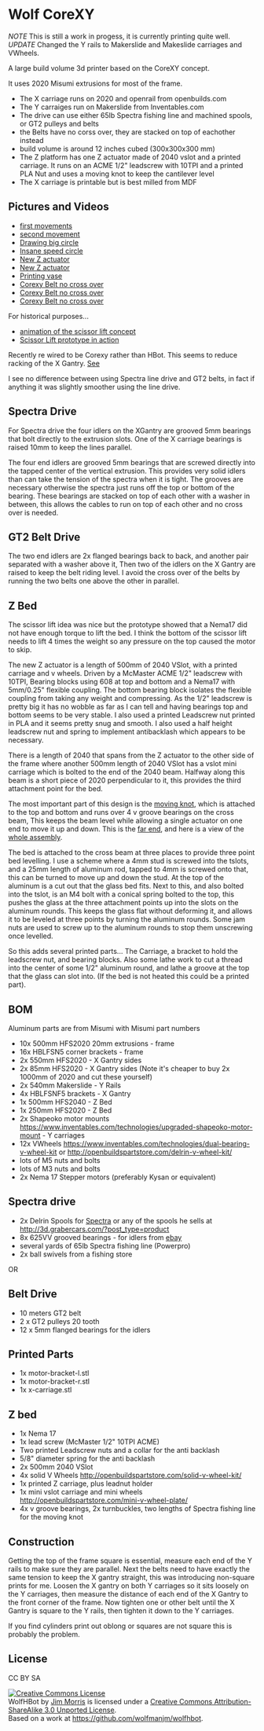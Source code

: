 Wolf CoreXY
============

_NOTE_ This is still a work in progess, it is currently printing quite well.
_UPDATE_ Changed the Y rails to Makerslide and Makeslide carriages and VWheels.

A large build volume 3d printer based on the CoreXY concept.

It uses 2020 Misumi extrusions for most of the frame.

* The X carriage runs on 2020 and openrail from openbuilds.com
* The Y carraiges run on Makerslide from Inventables.com
* The drive can use either 65lb Spectra fishing line and machined spools, or GT2 pulleys and belts
* the Belts have no corss over, they are stacked on top of eachother instead
* build volume is around 12 inches cubed (300x300x300 mm)
* The Z platform has one Z actuator made of 2040 vslot
  and a printed carriage. It runs on an ACME 1/2" leadscrew with 10TPI and a printed PLA Nut
  and uses a moving knot to keep the cantilever level
* The X carriage is printable but is best milled from MDF

Pictures and Videos
-------------------

* [first movements](http://youtu.be/cA50g_V9wbQ)
* [second movement](http://youtu.be/p5AFRTE33c4)
* [Drawing big circle](http://youtu.be/9L7iuisqjXY)
* [Insane speed circle](http://youtu.be/wYBltiACMb0)
* [New Z actuator](http://flic.kr/p/gcBkjw)
* [New Z actuator](http://flic.kr/p/gcBGvX)
* [Printing vase](http://youtu.be/nGm1CWDJkY0)
* [Corexy Belt no cross over](http://flic.kr/p/iT5DkX)
* [Corexy Belt no cross over](http://flic.kr/p/iT7Lpm)
* [Corexy Belt no cross over](http://flic.kr/p/iT73UX)

For historical purposes...

* [animation of the scissor lift concept](http://blog.wolfman.com/files/scissor-lift.gif)
* [Scissor Lift prototype in action](http://youtu.be/5y0PBw3Y6yg)

Recently re wired to be Corexy rather than HBot. This seems to reduce
racking of the X Gantry. [See](http://joshuavasquez.com/docs/jVasquez/Projects/coreXY.html)

I see no difference between using Spectra line drive and GT2 belts, in
fact if anything it was slightly smoother using the line drive.

Spectra Drive
--------------
For Spectra drive the four idlers on the XGantry are grooved 5mm bearings that bolt
directly to the extrusion slots. One of the X carriage bearings is
raised 10mm to keep the lines parallel.

The four end idlers are grooved 5mm bearings that are screwed directly
into the tapped center of the vertical extrusion. This provides very
solid idlers than can take the tension of the spectra when it is
tight.  The grooves are necessary otherwise the spectra just runs off
the top or bottom of the bearing.
These bearings are stacked on top of each other with a
washer in between, this allows the cables to run on top of each other
and no cross over is needed.

GT2 Belt Drive
--------------
The two end idlers are 2x flanged bearings back to back, and another pair separated with a washer above it,
Then two of the idlers on the X Gantry are raised to keep the belt riding level.
I avoid the cross over of the belts by running the two belts one above the other in parallel.

Z Bed
-----

The scissor lift idea was nice but the prototype showed that a Nema17
did not have enough torque to lift the bed.  I think the bottom of the
scissor lift needs to lift 4 times the weight so any pressure on the
top caused the motor to skip.

The new Z actuator is a length of 500mm of 2040 VSlot, with a printed
carriage and v wheels. Driven by a McMaster ACME 1/2" leadscrew with
10TPI, Bearing blocks using 608 at top and bottom and a Nema17 with
5mm/0.25" flexible coupling. The bottom bearing block isolates the
flexible coupling from taking any weight and compressing. As the 1/2"
leadscrew is pretty big it has no wobble as far as I can tell and
having bearings top and bottom seems to be very stable. I also used a
printed Leadscrew nut printed in PLA and it seems pretty snug and
smooth. I also used a half height leadscrew nut and spring to implement
antibacklash which appears to be necessary.

There is a length of 2040 that spans from the Z actuator to the other
side of the frame where another 500mm length of 2040 VSlot has a vslot
mini carriage which is bolted to the end of the 2040 beam. Halfway
along this beam is a short piece of 2020 perpendicular to it, this
provides the third attachment point for the bed.

The most important part of this design is the
[moving knot](http://cockrum.net/cnc_mechanical.html), which is attached to
the top and bottom and runs over 4 v groove bearings on the cross
beam, This keeps the beam level while allowing a single actuator on one
end to move it up and down. This is the [far end](http://flic.kr/p/i67Sim),
and here is a view of the [whole assembly](http://flic.kr/p/i67Es7).

The bed is attached to the cross beam at three places to provide three
point bed levelling.  I use a scheme where a 4mm stud is screwed into
the tslots, and a 25mm length of aluminum rod, tapped to 4mm is
screwed onto that, this can be turned to move up and down the stud. At
the top of the aluminum is a cut out that the glass bed fits. Next to
this, and also bolted into the tslot, is an M4 bolt with a conical
spring bolted to the top, this pushes the glass at the three
attachment points up into the slots on the aluminum rounds. This keeps
the glass flat without deforming it, and allows it to be leveled at
three points by turning the aluminum rounds. Some jam nuts are used
to screw up to the aluminum rounds to stop them unscrewing once
levelled.

So this adds several printed parts... The Carriage, a bracket to hold
the leadscrew nut, and bearing blocks. Also some lathe work to cut a
thread into the center of some 1/2" aluminum round, and lathe a groove
at the top that the glass can slot into. (If the bed is not heated
this could be a printed part).

BOM
---
Aluminum parts are from Misumi with Misumi part numbers

* 10x 500mm HFS2020 20mm extrusions - frame
* 16x HBLFSN5 corner brackets - frame
* 2x  550mm HFS2020 - X Gantry sides
* 2x  85mm HFS2020 - X Gantry sides (Note it's cheaper to buy 2x 1000mm of 2020 and cut these yourself)
* 2x  540mm Makerslide - Y Rails
* 4x  HBLFSNF5 brackets - X Gantry
* 1x  500mm HFS2040 - Z Bed
* 1x  250mm HFS2020 - Z Bed
* 2x  Shapeoko motor mounts https://www.inventables.com/technologies/upgraded-shapeoko-motor-mount - Y carriages
* 12x VWheels https://www.inventables.com/technologies/dual-bearing-v-wheel-kit or http://openbuildspartstore.com/delrin-v-wheel-kit/
* lots of M5 nuts and bolts
* lots of M3 nuts and bolts
* 2x Nema 17 Stepper motors (preferably Kysan or equivalent)

Spectra drive
-------------
* 2x  Delrin Spools for [Spectra](http://3d.grabercars.com/?product=filament-drive-reel-grooved-delrin-18mm-o-d-for-kossel) or any of the spools he sells at http://3d.grabercars.com/?post_type=product
* 8x  625VV grooved bearings - for idlers from [ebay](http://www.ebay.com/itm/10-5-16-5mm-625VV-5mm-V-Groove-Guide-Pulley-Sealed-Rail-Ball-Bearing-5-16-5-/170998886188?pt=BI_Heavy_Equipment_Parts&hash=item27d053ef2c)
* several yards of 65lb Spectra fishing line (Powerpro)
* 2x ball swivels from a fishing store

OR

Belt Drive
----------
* 10 meters GT2 belt
* 2 x GT2 pulleys 20 tooth
* 12 x 5mm flanged bearings for the idlers 

Printed Parts
-------------
* 1x motor-bracket-l.stl
* 1x motor-bracket-r.stl
* 1x x-carriage.stl

Z bed
-----
* 1x Nema 17
* 1x lead screw (McMaster 1/2" 10TPI ACME)
* Two printed Leadscrew nuts and a collar for the anti backlash
* 5/8" diameter spring for the anti backlash
* 2x 500mm 2040 VSlot
* 4x solid V Wheels http://openbuildspartstore.com/solid-v-wheel-kit/
* 1x printed Z carriage, plus leadnut holder
* 1x mini vslot carriage and mini wheels http://openbuildspartstore.com/mini-v-wheel-plate/
* 4x v groove bearings, 2x turnbuckles, two lengths of Spectra fishing line for the moving knot

Construction
------------

Getting the top of the frame square is essential, measure each end of the Y
rails to make sure they are parallel. Next the belts need to have exactly the
same tension to keep the X gantry straight, this was introducing non-square
prints for me. Loosen the X gantry on both Y carriages so it sits loosely on
the Y carriages, then measure the distance of each end of the X Gantry to the
front corner of the frame. Now tighten one or other belt until the X Gantry is
square to the Y rails, then tighten it down to the Y carriages.

If you find cylinders print out oblong or squares are not square this is
probably the problem.

License
-------

CC BY SA

<a rel="license" href="http://creativecommons.org/licenses/by-sa/3.0/deed.en_US"><img alt="Creative Commons License" style="border-width:0" src="http://i.creativecommons.org/l/by-sa/3.0/88x31.png" /></a><br /><span xmlns:dct="http://purl.org/dc/terms/" property="dct:title">WolfHBot</span> by <a xmlns:cc="http://creativecommons.org/ns#" href="http://wolfmanjm.github.com/wolfhbot" property="cc:attributionName" rel="cc:attributionURL">Jim Morris</a> is licensed under a <a rel="license" href="http://creativecommons.org/licenses/by-sa/3.0/deed.en_US">Creative Commons Attribution-ShareAlike 3.0 Unported License</a>.<br />Based on a work at <a xmlns:dct="http://purl.org/dc/terms/" href="https://github.com/wolfmanjm/wolfhbot" rel="dct:source">https://github.com/wolfmanjm/wolfhbot</a>.
